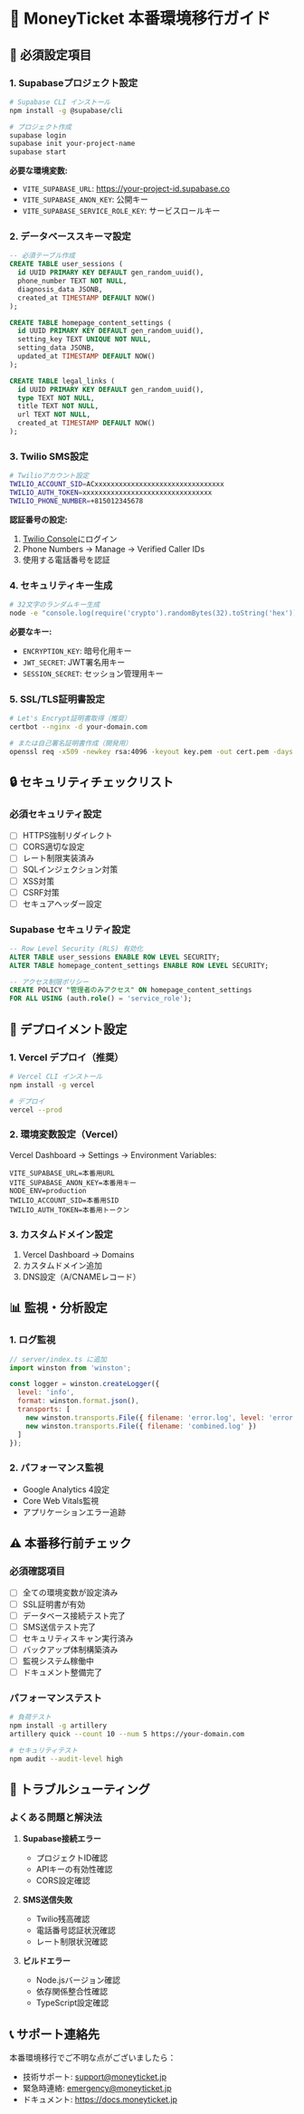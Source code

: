 # 🚀 MoneyTicket 本番環境移行ガイド

## 📝 必須設定項目

### 1. Supabaseプロジェクト設定
```bash
# Supabase CLI インストール
npm install -g @supabase/cli

# プロジェクト作成
supabase login
supabase init your-project-name
supabase start
```

**必要な環境変数:**
- `VITE_SUPABASE_URL`: https://your-project-id.supabase.co
- `VITE_SUPABASE_ANON_KEY`: 公開キー
- `VITE_SUPABASE_SERVICE_ROLE_KEY`: サービスロールキー

### 2. データベーススキーマ設定
```sql
-- 必須テーブル作成
CREATE TABLE user_sessions (
  id UUID PRIMARY KEY DEFAULT gen_random_uuid(),
  phone_number TEXT NOT NULL,
  diagnosis_data JSONB,
  created_at TIMESTAMP DEFAULT NOW()
);

CREATE TABLE homepage_content_settings (
  id UUID PRIMARY KEY DEFAULT gen_random_uuid(),
  setting_key TEXT UNIQUE NOT NULL,
  setting_data JSONB,
  updated_at TIMESTAMP DEFAULT NOW()
);

CREATE TABLE legal_links (
  id UUID PRIMARY KEY DEFAULT gen_random_uuid(),
  type TEXT NOT NULL,
  title TEXT NOT NULL,
  url TEXT NOT NULL,
  created_at TIMESTAMP DEFAULT NOW()
);
```

### 3. Twilio SMS設定
```bash
# Twilioアカウント設定
TWILIO_ACCOUNT_SID=ACxxxxxxxxxxxxxxxxxxxxxxxxxxxxxxxx
TWILIO_AUTH_TOKEN=xxxxxxxxxxxxxxxxxxxxxxxxxxxxxxxx
TWILIO_PHONE_NUMBER=+815012345678
```

**認証番号の設定:**
1. [Twilio Console](https://console.twilio.com)にログイン
2. Phone Numbers → Manage → Verified Caller IDs
3. 使用する電話番号を認証

### 4. セキュリティキー生成
```bash
# 32文字のランダムキー生成
node -e "console.log(require('crypto').randomBytes(32).toString('hex'))"
```

**必要なキー:**
- `ENCRYPTION_KEY`: 暗号化用キー
- `JWT_SECRET`: JWT署名用キー 
- `SESSION_SECRET`: セッション管理用キー

### 5. SSL/TLS証明書設定
```bash
# Let's Encrypt証明書取得（推奨）
certbot --nginx -d your-domain.com

# または自己署名証明書作成（開発用）
openssl req -x509 -newkey rsa:4096 -keyout key.pem -out cert.pem -days 365
```

## 🔒 セキュリティチェックリスト

### 必須セキュリティ設定
- [ ] HTTPS強制リダイレクト
- [ ] CORS適切な設定
- [ ] レート制限実装済み
- [ ] SQLインジェクション対策
- [ ] XSS対策
- [ ] CSRF対策
- [ ] セキュアヘッダー設定

### Supabase セキュリティ設定
```sql
-- Row Level Security (RLS) 有効化
ALTER TABLE user_sessions ENABLE ROW LEVEL SECURITY;
ALTER TABLE homepage_content_settings ENABLE ROW LEVEL SECURITY;

-- アクセス制限ポリシー
CREATE POLICY "管理者のみアクセス" ON homepage_content_settings
FOR ALL USING (auth.role() = 'service_role');
```

## 🚀 デプロイメント設定

### 1. Vercel デプロイ（推奨）
```bash
# Vercel CLI インストール
npm install -g vercel

# デプロイ
vercel --prod
```

### 2. 環境変数設定（Vercel）
Vercel Dashboard → Settings → Environment Variables:
```
VITE_SUPABASE_URL=本番用URL
VITE_SUPABASE_ANON_KEY=本番用キー
NODE_ENV=production
TWILIO_ACCOUNT_SID=本番用SID
TWILIO_AUTH_TOKEN=本番用トークン
```

### 3. カスタムドメイン設定
1. Vercel Dashboard → Domains
2. カスタムドメイン追加
3. DNS設定（A/CNAMEレコード）

## 📊 監視・分析設定

### 1. ログ監視
```javascript
// server/index.ts に追加
import winston from 'winston';

const logger = winston.createLogger({
  level: 'info',
  format: winston.format.json(),
  transports: [
    new winston.transports.File({ filename: 'error.log', level: 'error' }),
    new winston.transports.File({ filename: 'combined.log' })
  ]
});
```

### 2. パフォーマンス監視
- Google Analytics 4設定
- Core Web Vitals監視
- アプリケーションエラー追跡

## ⚠️ 本番移行前チェック

### 必須確認項目
- [ ] 全ての環境変数が設定済み
- [ ] SSL証明書が有効
- [ ] データベース接続テスト完了
- [ ] SMS送信テスト完了
- [ ] セキュリティスキャン実行済み
- [ ] バックアップ体制構築済み
- [ ] 監視システム稼働中
- [ ] ドキュメント整備完了

### パフォーマンステスト
```bash
# 負荷テスト
npm install -g artillery
artillery quick --count 10 --num 5 https://your-domain.com

# セキュリティテスト
npm audit --audit-level high
```

## 🔧 トラブルシューティング

### よくある問題と解決法

1. **Supabase接続エラー**
   - プロジェクトID確認
   - APIキーの有効性確認
   - CORS設定確認

2. **SMS送信失敗**
   - Twilio残高確認
   - 電話番号認証状況確認
   - レート制限状況確認

3. **ビルドエラー**
   - Node.jsバージョン確認
   - 依存関係整合性確認
   - TypeScript設定確認

## 📞 サポート連絡先

本番環境移行でご不明な点がございましたら：
- 技術サポート: support@moneyticket.jp
- 緊急時連絡: emergency@moneyticket.jp
- ドキュメント: https://docs.moneyticket.jp 